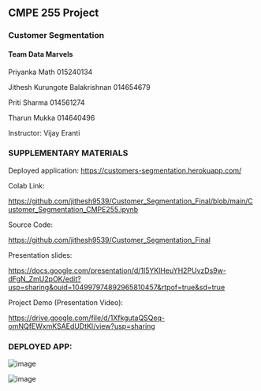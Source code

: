## CMPE 255 Project  
### Customer Segmentation

#### Team Data Marvels
   Priyanka Math                      015240134
   
   Jithesh Kurungote Balakrishnan    014654679
   
   Priti Sharma                       014561274
   
   Tharun Mukka                       014640496

Instructor: Vijay Eranti

### SUPPLEMENTARY MATERIALS

Deployed application: 
https://customers-segmentation.herokuapp.com/

Colab Link: 

https://github.com/jithesh9539/Customer_Segmentation_Final/blob/main/Customer_Segmentation_CMPE255.ipynb

Source Code: 

https://github.com/jithesh9539/Customer_Segmentation_Final

Presentation slides: 

https://docs.google.com/presentation/d/1I5YKlHeuYH2PUvzDs9w-dFgN_ZmU2pOK/edit?usp=sharing&ouid=104997974892965810457&rtpof=true&sd=true

Project Demo (Presentation Video): 

https://drive.google.com/file/d/1XfkgutaQSQeq-omNQfEWxmKSAEdUDtKI/view?usp=sharing

### DEPLOYED APP:
![image](https://user-images.githubusercontent.com/41720256/145662852-0e42bb16-4baf-475a-a30f-55a730ac1fc1.png)

![image](https://user-images.githubusercontent.com/41720256/145662863-31bb0c83-8dae-4e52-af31-39ff0c6843b1.png)
